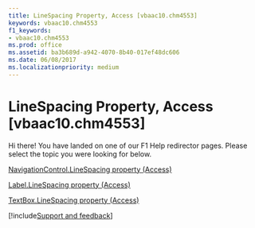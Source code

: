 ```yaml
---
title: LineSpacing Property, Access [vbaac10.chm4553]
keywords: vbaac10.chm4553
f1_keywords:
- vbaac10.chm4553
ms.prod: office
ms.assetid: ba3b689d-a942-4070-8b40-017ef48dc606
ms.date: 06/08/2017
ms.localizationpriority: medium
---
```



# LineSpacing Property, Access [vbaac10.chm4553]

Hi there! You have landed on one of our F1 Help redirector pages. Please select the topic you were looking for below.

[NavigationControl.LineSpacing property (Access)](https://msdn.microsoft.com/library/bf1d5cef-8f0e-f759-3499-2f567097800e%28Office.15%29.aspx)

[Label.LineSpacing property (Access)](https://msdn.microsoft.com/library/871f8b35-d304-4611-4b9c-b7d09b252c11%28Office.15%29.aspx)

[TextBox.LineSpacing property (Access)](https://msdn.microsoft.com/library/3ac1c335-4b26-1a14-e4dc-bd5d56f44a2b%28Office.15%29.aspx)

[!include[Support and feedback](~/includes/feedback-boilerplate.md)]